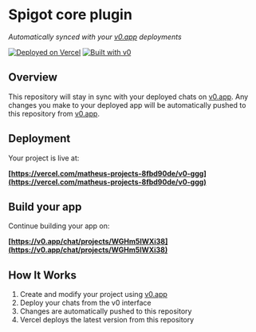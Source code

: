 # Spigot core plugin

*Automatically synced with your [v0.app](https://v0.app) deployments*

[![Deployed on Vercel](https://img.shields.io/badge/Deployed%20on-Vercel-black?style=for-the-badge&logo=vercel)](https://vercel.com/matheus-projects-8fbd90de/v0-ggg)
[![Built with v0](https://img.shields.io/badge/Built%20with-v0.app-black?style=for-the-badge)](https://v0.app/chat/projects/WGHm5IWXi38)

## Overview

This repository will stay in sync with your deployed chats on [v0.app](https://v0.app).
Any changes you make to your deployed app will be automatically pushed to this repository from [v0.app](https://v0.app).

## Deployment

Your project is live at:

**[https://vercel.com/matheus-projects-8fbd90de/v0-ggg](https://vercel.com/matheus-projects-8fbd90de/v0-ggg)**

## Build your app

Continue building your app on:

**[https://v0.app/chat/projects/WGHm5IWXi38](https://v0.app/chat/projects/WGHm5IWXi38)**

## How It Works

1. Create and modify your project using [v0.app](https://v0.app)
2. Deploy your chats from the v0 interface
3. Changes are automatically pushed to this repository
4. Vercel deploys the latest version from this repository